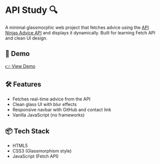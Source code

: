 # API Study 🔍

A minimal glassmorphic web project that fetches advice using the [API Ninjas Advice API](https://api-ninjas.com/api/advice) and displays it dynamically. Built for learning Fetch API and clean UI design.

## 🚀 Demo

[👉 View Demo]([https://your-demo-link.netlify.app](https://king-julien-007.github.io/adviceGen/))  

## 🛠️ Features

- Fetches real-time advice from the API
- Clean glass UI with blur effects
- Responsive navbar with GitHub and contact link
- Vanilla JavaScript (no frameworks)


## 📦 Tech Stack

- HTML5
- CSS3 (Glassmorphism style)
- JavaScript (Fetch API)

